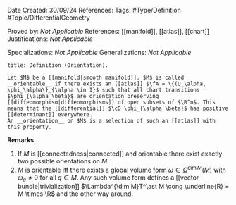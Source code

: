 <div class="topSpace"></div>

Date Created: 30/09/24
References: 
Tags: #Type/Definition #Topic/DifferentialGeometry

Proved by: <i>Not Applicable</i>
References: [[manifold]], [[atlas]], [[chart]]
Justifications: <i>Not Applicable</i>

Specializations: <i>Not Applicable</i>
Generalizations: <i>Not Applicable</i>

``` ad-Definition
title: Definition (Orientation).

Let $M$ be a [[manifold|smooth manifold]]. $M$ is called __orientable__ if there exists an [[atlas]] $\fA = \{(U_\alpha, \phi_\alpha\}_{\alpha \in I}$ such that all chart transitions $\phi_{\alpha \beta}$ are orientation preserving [[diffeomorphism|diffeomorphisms]] of open subsets of $\R^n$. This means that the [[differential]] $\cD \phi_{\alpha \beta}$ has positive [[determinant]] everywhere.
An __orientation__ on $M$ is a selection of such an [[atlas]] with this property.

```

**Remarks.**
1. If $M$ is [[connectedness|connected]] and orientable there exist exactly two possible orientations on $M$.
2. $M$ is orientable iff there exists a global volume form $\omega \in \Omega^{\dim M}(M)$ with $\omega_q \neq 0$ for all $q \in M$. Any such volume form defines a [[vector bundle|trivialization]] $\Lambda^{\dim M}T^\ast M \cong \underline{R} = M \times \R$ and the other way around. 